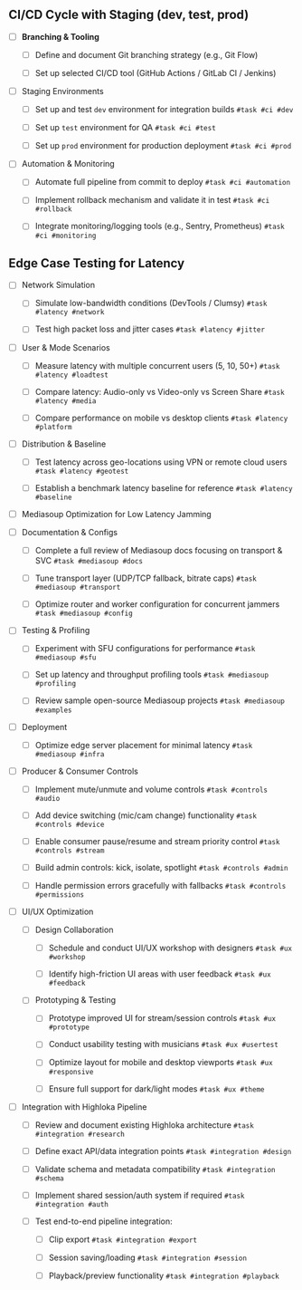 ## CI/CD Cycle with Staging (dev, test, prod)

- [ ] **Branching & Tooling** 

	- [ ] Define and document Git branching strategy (e.g., Git Flow) 
	    
	- [ ]  Set up selected CI/CD tool (GitHub Actions / GitLab CI / Jenkins) 
	    

- [ ]  Staging Environments

	- [ ]  Set up and test `dev` environment for integration builds `#task #ci #dev`
	    
	- [ ]  Set up `test` environment for QA `#task #ci #test`
	    
	- [ ]  Set up `prod` environment for production deployment `#task #ci #prod`
    

- [ ] Automation & Monitoring

	- [ ]  Automate full pipeline from commit to deploy `#task #ci #automation`
	    
	- [ ]  Implement rollback mechanism and validate it in test `#task #ci #rollback`
	    
	- [ ]  Integrate monitoring/logging tools (e.g., Sentry, Prometheus) `#task #ci #monitoring`
	    


 ## Edge Case Testing for Latency

- [ ] Network Simulation

	- [ ]  Simulate low-bandwidth conditions (DevTools / Clumsy) `#task #latency #network`
	    
	- [ ]  Test high packet loss and jitter cases `#task #latency #jitter`
	    

- [ ] User & Mode Scenarios

	- [ ]  Measure latency with multiple concurrent users (5, 10, 50+) `#task #latency #loadtest`
	    
	- [ ]  Compare latency: Audio-only vs Video-only vs Screen Share `#task #latency #media`
	    
	- [ ]  Compare performance on mobile vs desktop clients `#task #latency #platform`
	    

- [ ]  Distribution & Baseline

	- [ ]  Test latency across geo-locations using VPN or remote cloud users `#task #latency #geotest`
	    
	- [ ]  Establish a benchmark latency baseline for reference `#task #latency #baseline`
    


- [ ] Mediasoup Optimization for Low Latency Jamming


- [ ]  Documentation & Configs

	- [ ]  Complete a full review of Mediasoup docs focusing on transport & SVC `#task #mediasoup #docs`
	    
	- [ ]  Tune transport layer (UDP/TCP fallback, bitrate caps) `#task #mediasoup #transport`
	    
	- [ ]  Optimize router and worker configuration for concurrent jammers `#task #mediasoup #config`
    

 - [ ] Testing & Profiling

	- [ ]  Experiment with SFU configurations for performance `#task #mediasoup #sfu`
	    
	- [ ]  Set up latency and throughput profiling tools `#task #mediasoup #profiling`
	    
	- [ ]  Review sample open-source Mediasoup projects `#task #mediasoup #examples`
	    

- [ ] Deployment

	- [ ]  Optimize edge server placement for minimal latency `#task #mediasoup #infra`
	    



- [ ] Producer & Consumer Controls


	- [ ]  Implement mute/unmute and volume controls `#task #controls #audio`
	    
	- [ ]  Add device switching (mic/cam change) functionality `#task #controls #device`
	    
	- [ ]  Enable consumer pause/resume and stream priority control `#task #controls #stream`
	    
	- [ ]  Build admin controls: kick, isolate, spotlight `#task #controls #admin`
	    
	- [ ]  Handle permission errors gracefully with fallbacks `#task #controls #permissions`
    



- [ ]  UI/UX Optimization

	- [ ]  Design Collaboration 
	
		- [ ]  Schedule and conduct UI/UX workshop with designers `#task #ux #workshop`
		    
		- [ ]  Identify high-friction UI areas with user feedback `#task #ux #feedback`
		    

	- [ ]  Prototyping & Testing
	
		- [ ]  Prototype improved UI for stream/session controls `#task #ux #prototype`
		    
		- [ ]  Conduct usability testing with musicians `#task #ux #usertest`
		    
		- [ ]  Optimize layout for mobile and desktop viewports `#task #ux #responsive`
		    
		- [ ]  Ensure full support for dark/light modes `#task #ux #theme`
	    




- [ ]  Integration with Highloka Pipeline


	- [ ]  Review and document existing Highloka architecture `#task #integration #research`
	    
	- [ ]  Define exact API/data integration points `#task #integration #design`
	    
	- [ ]  Validate schema and metadata compatibility `#task #integration #schema`
	    
	- [ ]  Implement shared session/auth system if required `#task #integration #auth`
	    
	- [ ]  Test end-to-end pipeline integration:
	    
	    - [ ]  Clip export `#task #integration #export`
	        
	    - [ ]  Session saving/loading `#task #integration #session`
	        
	    - [ ]  Playback/preview functionality `#task #integration #playback`
	        



